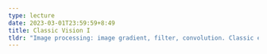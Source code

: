 ```yaml
---
type: lecture
date: 2023-03-01T23:59:59+8:49
title: Classic Vision I
tldr: "Image processing: image gradient, filter, convolution. Classic edge/corner/line detection methods: Canny edge detection, Harris corner detection, line fitting."
---
```

